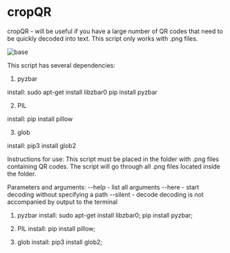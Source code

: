 # cropQR
cropQR - will be useful if you have a large number of QR codes that need to be quickly decoded into text. This script only works with .png files.

![base](https://github.com/user-attachments/assets/a8c81cff-ad69-41fd-81a9-abfd9409cb4c)

This script has several dependencies:
1. pyzbar

install:
sudo apt-get install libzbar0
pip install pyzbar
   
2. PIL

install:
pip install pillow
  
3. glob

install:
pip3 install glob2


Instructions for use:
This script must be placed in the folder with .png files containing QR codes. The script will go through all .png files located inside the folder.

Parameters and arguments:
--help - list all arguments
--here - start decoding without specifying a path
--silent - decode decoding is not accompanied by output to the terminal

1. pyzbar
install:
sudo apt-get install libzbar0;
pip install pyzbar;
   
3. PIL
install:
pip install pillow;
   
4. glob
install:
pip3 install glob2;
